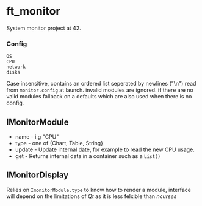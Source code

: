 # ft_monitor
System monitor project at 42.

### Config
```
OS
CPU
network
disks
```
Case insensitive, contains an ordered list seperated by
newlines ("\n") read from `monitor.config` at launch.
invalid modules are ignored.
if there are no valid modules fallback on a defaults
which are also used when there is no config.

## IMonitorModule
* name - i.g "CPU"
* type - one of {Chart, Table, String}
* update - Update internal date, for example to read the new CPU usage.
* get - Returns internal data in a container such as a `List()`

## IMonitorDisplay
Relies on `ImonitorModule.type` to
know how to render a module, interface will depend on
the limitations of *Qt* as it is less felxible than
*ncurses*

